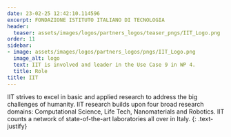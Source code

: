 ```yaml
---
date: 23-02-25 12:42:10.114596
excerpt: FONDAZIONE ISTITUTO ITALIANO DI TECNOLOGIA
header:
  teaser: assets/images/logos/partners_logos/teaser_pngs/IIT_Logo.png
order: 11
sidebar:
- image: assets/images/logos/partners_logos/pngs/IIT_Logo.png
  image_alt: logo
  text: IIT is involved and leader in the Use Case 9 in WP 4.
  title: Role
title: IIT
---
```


IIT strives to excel in basic and applied research to address the big challenges of humanity. IIT research builds upon four broad research domains: Computational Science, Life Tech, Nanomaterials and Robotics. IIT counts a network of state-of-the-art laboratories all over in Italy.
{: .text-justify}
